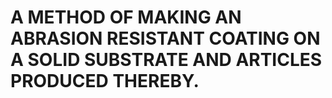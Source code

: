 # A METHOD OF MAKING AN ABRASION RESISTANT COATING ON A SOLID SUBSTRATE AND ARTICLES PRODUCED THEREBY.